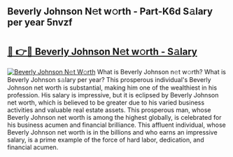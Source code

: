 ## Beverly Johnson N𝚎t w𝚘rth - Part-K6d S𝚊lary per year 5nvzf

# <h2><a href="http://gc4kmjy.nevu.top/?p=Beverly+Johnson">🔗 👉🔴 Beverly Johnson N𝚎t w𝚘rth - S𝚊lary</a></h2>

[![Beverly Johnson N𝚎t W𝚘rth](https://i.imgur.com/Oavwk0R.jpeg)](http://gc4kmjy.nevu.top/?p=Beverly+Johnson)
What is Beverly Johnson n𝚎t w𝚘rth? What is Beverly Johnson s𝚊lary per year?
This prosperous individual's Beverly Johnson net worth is substantial, making him one of the wealthiest in his profession. His salary is impressive, but it is eclipsed by Beverly Johnson net worth, which is believed to be greater due to his varied business activities and valuable real estate assets. This prosperous man, whose Beverly Johnson net worth is among the highest globally, is celebrated for his business acumen and financial brilliance. This affluent individual, whose Beverly Johnson net worth is in the billions and who earns an impressive salary, is a prime example of the force of hard labor, dedication, and financial acumen.
